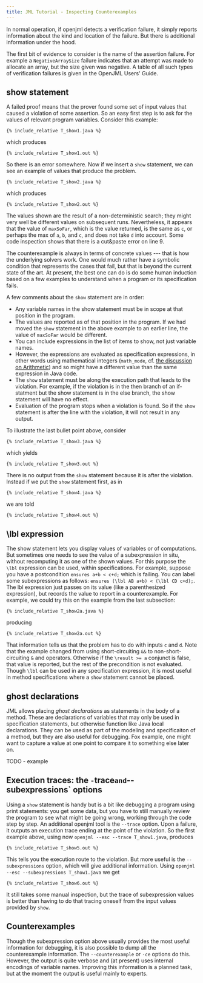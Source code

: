 ```yaml
---
title: JML Tutorial - Inspecting Counterexamples
---
```


In normal operation, if openjml detects a verification failure, it simply reports information about the kind and location of the failure. But there is additional information under the hood.

The first bit of evidence to consider is the name of the assertion failure. For example a `NegativeArraySize` failure indicates that an attempt was made to allocate an array, but the size given was negative. A table of all such types of verification failures is given in the OpenJML Users' Guide.

## show statement

A failed proof means that the prover found some set of input values that caused a violation of some assertion. So an easy first step is to ask for the values of relevant program variables. Consider this example:
```
{% include_relative T_show1.java %}
```
which produces
```
{% include_relative T_show1.out %}
```
So there is an error somewhere. Now if we insert a `show` statement, we can see an example of values that produce the problem.
```
{% include_relative T_show2.java %}
```
which produces
```
{% include_relative T_show2.out %}
```
The values shown are the result of a non-deterministic search; they might very well be different values on subsequent runs.
Nevertheless, it appears that the value of `maxSoFar`, which is the value returned, is the same as `c`, or perhaps the max of `a`, `b`, and `c`,
and does not take `d` into account. Some code inspection shows that there is a cut&paste error on line 9.

The counterexample is always in terms of concrete values --- that is how the underlying solvers work. One would much rather have a symbolic condition that represents the cases that fail, but that is beyond the current state of the art. At present, the best one can do is do some human induction based on a few examples to understand when a program or its specification fails.

A few comments about the `show` statement are in order:
* Any variable names in the show statement must be in scope at that position in the program.
* The values are reported as of that position in the program. If we had moved the `show` statement in the above example to an earlier line, the value
of `maxSoFar` would be different.
* You can include expressions in the list of items to show, not just variable names. 
* However, the expressions are evaluated as specification expressions, in other words using mathematical integers (`math_mode`, cf. [the discussion on Arithmetic](ArithmeticModes)) and so might have a different value than the same
expression in Java code.
* The `show` statement must be along the execution path that leads to the violation. For example, if the violation is in the then branch of an if-statment but the show statement is in the else branch, the show statement will have no effect.
* Evaluation of the program stops when a violation is found. So if the `show` statement is after the line with the violation, it will not result in any output.

To illustrate the last bullet point above, consider
```
{% include_relative T_show3.java %}
```
which yields
```
{% include_relative T_show3.out %}
```
There is no output from the `show` statement because it is after the violation.
Instead if we put the `show` statement first, as in
```
{% include_relative T_show4.java %}
```
we are told
```
{% include_relative T_show4.out %}
```

## \lbl expression

The show statement lets you display values of variables or of computations. But sometimes one needs to see the value of a subexpression in situ,
without recomputing it as one of the shown values.  For this purpose the `\lbl` expression can be used, within specifications.
For example, suppose you have a postcondition `ensures a+b < c+d;` which is failing. You can label some subexpressions as follows:
`ensures (\lbl AB a+b) < (\lbl CD c+d);`.  The lbl expression just passes on its value (like a parenthesized expression), but records the value to report in 
a counterexample. For example, we could try this on the example from the last subsection:
```
{% include_relative T_show2a.java %}
```
producing
```
{% include_relative T_show2a.out %}
```
That information tells us that the problem has to do with inputs `c` and `d`. Note that the example changed from using short-circuiting `&&` to non-short-circuiting `&` and operators. Otherwise if the `\result >= a` conjunct is false, that value is reported, but the rest of the precondition is not evaluated.
Though `\lbl` can be used in any specification expression, it is most useful in method specifications where a `show` statement cannot be placed.


## ghost declarations

JML allows placing _ghost declarations_ as statements in the body of a method. These are declarations of variables that may only be used in specification statements, but otherwise function like Java local declarations. They can be used as part of the modeling and specificaiton of a method, but they are also useful for debugging. Fox example, one might want to capture a value at one point to compare it to something else later on.

TODO - example

## Execution traces: the `-`trace` and `--subexpressions` options

Using a `show` statement is handy but is a bit like debugging a program using print statements: you get some data, but you have to still manually review the program to see what might be going wrong, working through the code step by step. An additional openjml tool is the `--trace` option. Upon a failure, it outputs an execution trace ending at the point of the violation. So the first example above, using now `openjml --esc --trace T_show1.java`, produces
```
{% include_relative T_show5.out %}
```
This tells you the execution route to the violation. But more useful is the `--subexpressions` option, which will give additional information.
Using `openjml --esc --subexpressions T_show1.java` we get
```
{% include_relative T_show6.out %}
```
It still takes some manual inspection, but the trace of subexpression values is better than having to do that tracing oneself from the input values provided by `show`.

## Counterexamples

Though the subexpression option above usually provides the most useful information for debugging, it is also possible to dump all the counterexample information.
The `--counterexample` or `-ce` options do this. However, the output is quite verbose and (at present) uses internal encodings of variable names. Improving this information is a planned task, but at the moment the output is useful mainly to experts.


